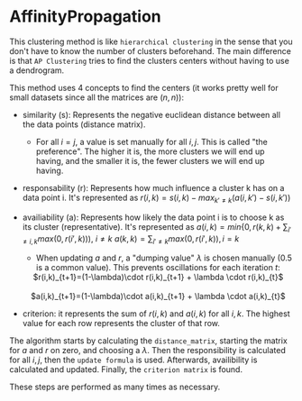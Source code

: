 # AffinityPropagation

This clustering method is like ``hierarchical clustering`` in the sense that you don't have to know the number of clusters beforehand. The main difference is that ``AP Clustering`` tries to find the clusters centers without having to use a dendrogram.

This method uses 4 concepts to find the centers (it works pretty well for small datasets since all the matrices are $(n,n)$):

* similarity (s): Represents the negative euclidean distance between all the data points (distance matrix).

  * For all $i = j$, a value is set manually for all $i,j$. This is called "the preference". The higher it is, the more clusters we will end up having, and the smaller it is, the fewer clusters we will end up having.

* responsability (r): Represents how much influence a cluster k has on a data point i. It's represented as $r(i,k)=s(i,k) - max_{k' \ne k}(a(i,k')-s(i,k'))$

* availiability (a): Represents how likely the data point i is to choose k as its cluster (representative). It's represented as $a(i,k) = min\{0,r(k,k)+\sum_{i'\ne {i,k}}max(0,r(i',k))), \ i \ne k$
$a(k,k)=\sum_{i'\ne {k}}max(0,r(i',k)), i = k$

  * When updating $a$ and $r$, a "dumping value" $\lambda$ is chosen manually (0.5 is a common value). This prevents oscillations for each iteration $t$:

  <center>$r(i,k)_{t+1}=(1-\lambda)\cdot r(i,k)_{t+1} + \lambda \cdot r(i,k)_{t}$ </center><br>
  <center>$a(i,k)_{t+1}=(1-\lambda)\cdot a(i,k)_{t+1} + \lambda \cdot a(i,k)_{t}$ </center>
  
* criterion: it represents the sum of $r(i,k)$ and $a(i,k)$ for all $i,k$. The highest value for each row represents the cluster of that row.

The algorithm starts by calculating the ``distance_matrix``, starting the matrix for $a$ and $r$ on zero, and choosing a $\lambda$. Then the responsibility is calculated for all $i,j$, then the ``update formula`` is used. Afterwards, availibility is calculated and updated. Finally, the ``criterion matrix`` is found.

These steps are performed as many times as necessary.
